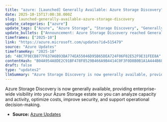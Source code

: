 ```yaml
---
title: "azure: [Launched] Generally Available: Azure Storage Discovery"
date: 2025-10-15T17:00:38.000Z
slug: launched-generally-available-azure-storage-discovery
update_categories: ["azure"]
update_tags: ["Azure", "Azure Storage", "Storage Discovery", "Generally Available", "Cost Optimization", "Security", "Data Governance"]
update_bullets: ["Announcement: Azure Storage Discovery reached General Availability (GA).", "Provides enterprise-wide visibility across Azure Storage accounts and data.", "Deep analysis of used capacity and activity patterns to identify hotspots and unused data.", "Helps optimize costs by uncovering inefficiencies and recommending actions.", "Enhances security posture by surfacing activity and access-related insights.", "Designed for IT operations, security teams, finance, and data governance to drive operational decisions."]
timeframes: ["2025-10"]
link: "https://azure.microsoft.com/updates?id=515479"
source: "Azure Updates"
timeframeKey: "2025-10"
id: "4BC7F9ECB877F637A6B93BA774EA55046D95B65DEA724F06F02E52F9E31FEE8A"
contentHash: "B04A954A8DE2C91BF478F8529B466A9B4414C0F3F0D8B0B1A1A444B685B82EA8"
draft: false
type: "updates2"
llmSummary: "Azure Storage Discovery is now generally available, providing enterprise-wide visibility into your Azure Storage estate so you can analyze capacity and activity, optimize costs, improve security, and support operational decision-making."
---
```


Azure Storage Discovery is now generally available, providing enterprise-wide visibility into your Azure Storage estate so you can analyze capacity and activity, optimize costs, improve security, and support operational decision-making.

- **Source:** [Azure Updates](https://azure.microsoft.com/updates?id=515479)
